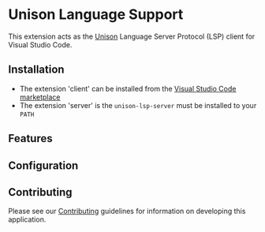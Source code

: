 # Unison Language Support

This extension acts as the [Unison](https://www.unisonweb.org/) Language Server Protocol (LSP) client for Visual Studio Code.

## Installation

- The extension 'client' can be installed from the [Visual Studio Code marketplace](https://marketplace.visualstudio.com/vscode)
- The extension 'server' is the `unison-lsp-server` must be installed to your `PATH`

## Features

## Configuration

## Contributing

Please see our [Contributing](CONTRIBUTING.md) guidelines for information on developing this application.
